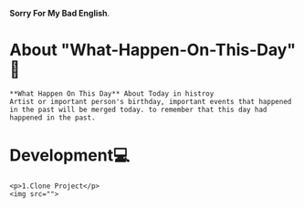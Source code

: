 <strong>Sorry For My Bad English</strong>.
# About "What-Happen-On-This-Day" 📰
    **What Happen On This Day** About Today in histroy
    Artist or important person's birthday, important events that happened in the past will be merged today. to remember that this day had happened in the past.
# Development💻
    <p>1.Clone Project</p>
    <img src="">
